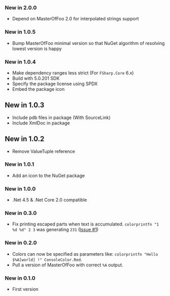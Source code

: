 ### New in 2.0.0

* Depend on MasterOfFoo 2.0 for interpolated strings support

### New in 1.0.5

* Bump MasterOfFoo minimal version so that NuGet algorithm of resolving lowest version is happy

### New in 1.0.4

* Make dependency ranges less strict (For `FSharp.Core` 6.x)
* Build with 5.0.201 SDK
* Specify the package license using SPDX
* Embed the package icon

## New in 1.0.3

* Include pdb files in package (With SourceLink)
* Include XmlDoc in package

## New in 1.0.2

* Remove ValueTuple reference

### New in 1.0.1

* Add an icon to the NuGet package

### New in 1.0.0

* .Net 4.5 & .Net Core 2.0 compatible

### New in 0.3.0

* Fix printing escaped parts when text is accumulated. `colorprintfn "1 %d %d" 2 3` was generating `231` ([Issue #1](https://github.com/vbfox/ColoredPrintf/issues/1))

### New in 0.2.0

* Colors can now be specified as parameters like: `colorprintfn "Hello $%A[world] !" ConsoleColor.Red`.
* Pull a version of MasterOfFoo with correct `%A` output.

### New in 0.1.0

* First version
